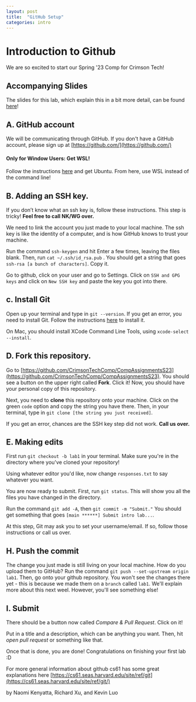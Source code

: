```yaml
---
layout: post
title:  "GitHub Setup"
categories: intro
---
```

Introduction to Github
======================

We are so excited to start our Spring '23 Comp for Crimson Tech!

Accompanying Slides
-------------------

The slides for this lab, which explain this in a bit more detail, can be found [here](https://docs.google.com/presentation/d/1nag_7CnuN6f8naBqguAlhu_sgR_1TTHVfYvY3NLVZdU/edit?usp=sharing)!

A. GitHub account
-----------------

We will be communicating through GitHub. If you don't have a GitHub account, please sign up at [https://github.com/](https://github.com/)

#### Only for Window Users: Get WSL!

Follow the instructions [here](https://docs.microsoft.com/en-us/windows/wsl/install) and get Ubuntu. From here, use WSL instead of the command line!

B. Adding an SSH key.
---------------------

If you don’t know what an ssh key is, follow these instructions. This step is tricky! **Feel free to call NK/WG over.**

We need to link the account you just made to your local machine. The ssh key is like the identity of a computer, and is how GitHub knows to trust your machine.

Run the command `ssh-keygen` and hit Enter a few times, leaving the files blank. Then, run `cat ~/.ssh/id_rsa.pub` . You should get a string that goes `ssh-rsa [a bunch of characters]`. Copy it.

Go to github, click on your user and go to Settings. Click on `SSH and GPG keys` and click on `New SSH key` and paste the key you got into there.

c. Install Git
--------------

Open up your terminal and type in `git --version`. If you get an error, you need to install Git. Follow the instructions [here](https://git-scm.com/book/en/v2/Getting-Started-Installing-Git) to install it.

On Mac, you should install XCode Command Line Tools, using `xcode-select --install`.

D. Fork this repository.
------------------------

Go to [https://github.com/CrimsonTechComp/CompAssignmentsS23](https://github.com/CrimsonTechComp/CompAssignmentsS23). You should see a button on the upper right called **Fork**. Click it! Now, you should have your personal copy of this repository.

Next, you need to **clone** this repository onto your machine. Click on the green `code` option and copy the string you have there. Then, in your terminal, type in `git clone [the string you just received]`.

If you get an error, chances are the SSH key step did not work. **Call us over.**

E. Making edits
---------------

First run `git checkout -b lab1` in your terminal. Make sure you're in the directory where you've cloned your repository!

Using whatever editor you'd like, now change `responses.txt` to say whatever you want.

You are now ready to submit. First, run `git status`. This will show you all the files you have changed in the directory.

Run the command `git add -A`, then `git commit -m "Submit."` You should get something that goes `[main ******] Submit intro lab...`.

At this step, Git may ask you to set your username/email. If so, follow those instructions or call us over.

H. Push the commit
------------------

The change you just made is still living on your local machine. How do you upload them to GitHub? Run the command `git push --set-upstream origin lab1`. Then, go onto your github repository. You won't see the changes there yet - this is because we made them on a `branch` called `lab1`. We'll explain more about this next weel. However, you'll see something else!

I. Submit
---------

There should be a button now called _Compare & Pull Request_. Click on it!

Put in a title and a description, which can be anything you want. Then, hit _open pull request_ or something like that.

Once that is done, you are done! Congratulations on finishing your first lab :D

For more general information about github cs61 has some great explanations here [https://cs61.seas.harvard.edu/site/ref/git](https://cs61.seas.harvard.edu/site/ref/git/)

by Naomi Kenyatta, Richard Xu, and Kevin Luo